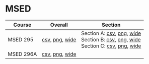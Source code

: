 # MSED

| Course | Overall | Section |
| ------ | ------- | ------- |
| MSED 295 | [csv](https://github.com/UCSD-Historical-Enrollment-Data/2023Fall/blob/main/overall/MSED%20295.csv), [png](https://raw.githubusercontent.com/UCSD-Historical-Enrollment-Data/2023Fall/main/plot_overall/MSED%20295.png), [wide](https://raw.githubusercontent.com/UCSD-Historical-Enrollment-Data/2023Fall/main/plot_overall_wide/MSED%20295.png) | Section A: [csv](https://github.com/UCSD-Historical-Enrollment-Data/2023Fall/blob/main/section/MSED%20295_A.csv), [png](https://raw.githubusercontent.com/UCSD-Historical-Enrollment-Data/2023Fall/main/plot_section/MSED%20295_A.png), [wide](https://raw.githubusercontent.com/UCSD-Historical-Enrollment-Data/2023Fall/main/plot_section_wide/MSED%20295_A.png)<br>Section B: [csv](https://github.com/UCSD-Historical-Enrollment-Data/2023Fall/blob/main/section/MSED%20295_B.csv), [png](https://raw.githubusercontent.com/UCSD-Historical-Enrollment-Data/2023Fall/main/plot_section/MSED%20295_B.png), [wide](https://raw.githubusercontent.com/UCSD-Historical-Enrollment-Data/2023Fall/main/plot_section_wide/MSED%20295_B.png)<br>Section C: [csv](https://github.com/UCSD-Historical-Enrollment-Data/2023Fall/blob/main/section/MSED%20295_C.csv), [png](https://raw.githubusercontent.com/UCSD-Historical-Enrollment-Data/2023Fall/main/plot_section/MSED%20295_C.png), [wide](https://raw.githubusercontent.com/UCSD-Historical-Enrollment-Data/2023Fall/main/plot_section_wide/MSED%20295_C.png) |
| MSED 296A | [csv](https://github.com/UCSD-Historical-Enrollment-Data/2023Fall/blob/main/overall/MSED%20296A.csv), [png](https://raw.githubusercontent.com/UCSD-Historical-Enrollment-Data/2023Fall/main/plot_overall/MSED%20296A.png), [wide](https://raw.githubusercontent.com/UCSD-Historical-Enrollment-Data/2023Fall/main/plot_overall_wide/MSED%20296A.png) |  |

